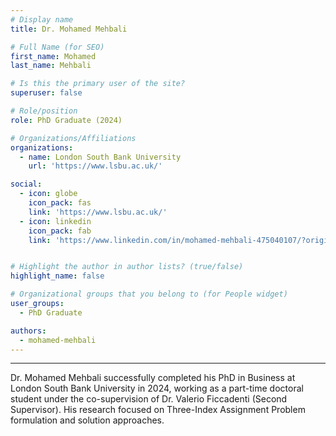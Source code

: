 ```yaml
---
# Display name
title: Dr. Mohamed Mehbali

# Full Name (for SEO)
first_name: Mohamed
last_name: Mehbali

# Is this the primary user of the site?
superuser: false

# Role/position
role: PhD Graduate (2024)

# Organizations/Affiliations
organizations:
  - name: London South Bank University
    url: 'https://www.lsbu.ac.uk/'

social:
  - icon: globe
    icon_pack: fas
    link: 'https://www.lsbu.ac.uk/'
  - icon: linkedin
    icon_pack: fab
    link: 'https://www.linkedin.com/in/mohamed-mehbali-475040107/?originalSubdomain=uk'


# Highlight the author in author lists? (true/false)
highlight_name: false

# Organizational groups that you belong to (for People widget)
user_groups:
  - PhD Graduate

authors:
  - mohamed-mehbali
---
```

---

Dr. Mohamed Mehbali successfully completed his PhD in Business at London South Bank University in 2024, working as a part-time doctoral student under the co-supervision of Dr. Valerio Ficcadenti (Second Supervisor). His research focused on Three-Index Assignment Problem formulation and solution approaches.


